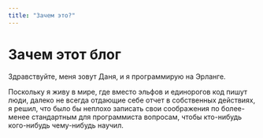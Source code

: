 ```yaml
---
title: "Зачем это?"
---
```


# Зачем этот блог

Здравствуйте, меня зовут Даня, и я программирую на Эрланге.

Поскольку я живу в мире, где вместо эльфов и единорогов код пишут люди, далеко не всегда отдающие себе отчет в собственных действиях,
я решил, что было бы неплохо записать свои соображения по более-менее стандартным для программиста вопросам, чтобы кто-нибудь кого-нибудь чему-нибудь научил.
